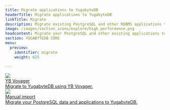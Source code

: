 ```yaml
---
title: Migrate applications to YugabyteDB
headerTitle: Migrate applications to YugabyteDB
linkTitle: Migrate
description: Migrate existing PostgreSQL and other RDBMS applications to YugabyteDB.
image: /images/section_icons/explore/high_performance.png
headcontent: Migrate your PostgreSQL and other existing applications to YugabyteDB.
section: YUGABYTEDB CORE
menu:
  preview:
    identifier: migrate
    weight: 625

---
```


<div class="row">

  <!-- <div class="col-12 col-md-6 col-lg-12 col-xl-6">
    <a class="section-link icon-offset" href="migration-process-overview/">
      <div class="head">
        <img class="icon" src="/images/section_icons/explore/high_performance.png" aria-hidden="true" />
        <div class="title">Migration process</div>
      </div>
      <div class="body">
        An overview of the migration process to YugabyteDB.
      </div>
    </a>
  </div>

  <div class="col-12 col-md-6 col-lg-12 col-xl-6">
    <a class="section-link icon-offset" href="migrate-from-postgresql/">
      <div class="head">
        <img class="icon" src="/images/section_icons/explore/high_performance.png" aria-hidden="true" />
        <div class="title">Migrate from PostgreSQL</div>
      </div>
      <div class="body">
        Migrate your PostgreSQL data and applications to YugabyteDB.
      </div>
    </a>
  </div> -->

<div class="col-12 col-md-6 col-lg-12 col-xl-6">
    <a class="section-link icon-offset" href="yb-voyager/">
      <div class="head">
        <img class="icon" src="/images/section_icons/explore/high_performance.png" aria-hidden="true" />
        <div class="title">YB Voyager</div>
      </div>
      <div class="body">
        Migrate to YugabyteDB using YB Voyager.
      </div>
    </a>
  </div>

  <div class="col-12 col-md-6 col-lg-12 col-xl-6">
    <a class="section-link icon-offset" href="manual-import/">
      <div class="head">
        <img class="icon" src="/images/section_icons/explore/high_performance.png" aria-hidden="true" />
        <div class="title">Manual import</div>
      </div>
      <div class="body">
        Migrate your PostgreSQL data and applications to YugabyteDB.
      </div>
    </a>
  </div>

</div>

